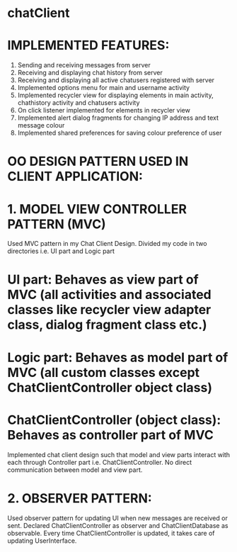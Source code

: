 # chatClient

# IMPLEMENTED FEATURES:
1. Sending and receiving messages from server
2. Receiving and displaying chat history from server
3. Receiving and displaying all active chatusers registered with server
4. Implemented options menu for main and username activity
5. Implemented recycler view for displaying elements in main activity, chathistory
   activity and chatusers activity
6. On click listener implemented for elements in recycler view
7. Implemented alert dialog fragments for changing IP address and text message colour
8. Implemented shared preferences for saving colour preference of user


# OO DESIGN PATTERN USED IN CLIENT APPLICATION:

# 1. MODEL VIEW CONTROLLER PATTERN (MVC)
Used MVC pattern in my Chat Client Design. Divided my code in two directories i.e. UI part and Logic part
# UI part: Behaves as view part of MVC (all activities and associated classes like recycler view adapter class, dialog fragment class etc.)
# Logic part: Behaves as model part of MVC (all custom classes except ChatClientController object class)
# ChatClientController (object class): Behaves as controller part of MVC

Implemented chat client design such that model and view parts interact with each through Controller part i.e. ChatClientController. No direct communication between model and view part.

# 2. OBSERVER PATTERN:
Used observer pattern for updating UI when new messages are received or sent. Declared ChatClientController as observer and ChatClientDatabase as observable. Every time ChatClientController is updated, it takes care of updating UserInterface.
